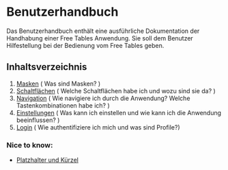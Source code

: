 # Benutzerhandbuch

Das Benutzerhandbuch enthält eine ausführliche Dokumentation der Handhabung einer Free Tables Anwendung. Sie soll dem Benutzer Hilfestellung bei der Bedienung vom Free Tables geben.

## Inhaltsverzeichnis
1. [Masken](doc/masks/overview.md)  ( Was sind Masken? )
2. [Schaltflächen](doc/buttons/overview.md)  ( Welche Schaltflächen habe ich und wozu sind sie da? )
3. [Navigation](doc/navigation/overview.md) ( Wie navigiere ich durch die Anwendung? Welche Tastenkombinationen habe ich? )
3. [Einstellungen](doc/preferences/overview.md) ( Was kann ich einstellen und wie kann ich die Anwendung beeinflussen? )
4. [Login](doc/authorization/overview.md) ( Wie authentifiziere ich mich und was sind Profile?)

### Nice to know:

* [Platzhalter und Kürzel](doc/masks/wildcards.md)
